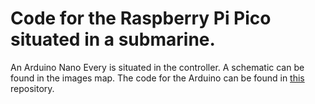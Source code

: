 <h1>Code for the Raspberry Pi Pico situated in a submarine. </h1>

<p>An Arduino Nano Every is situated in the controller. A schematic can be found in the images map.
The code for the Arduino can be found in <a href="https://github.com/GDvW/Submarine-controller">this</a> repository.</p>

